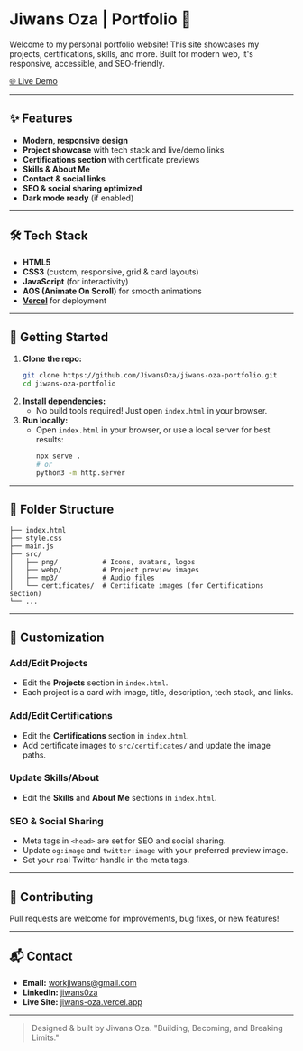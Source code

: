 # Jiwans Oza | Portfolio 🚀

Welcome to my personal portfolio website! This site showcases my projects, certifications, skills, and more. Built for modern web, it's responsive, accessible, and SEO-friendly.

[🌐 Live Demo](https://jiwans-oza.vercel.app/)

---

## ✨ Features
- **Modern, responsive design**
- **Project showcase** with tech stack and live/demo links
- **Certifications section** with certificate previews
- **Skills & About Me**
- **Contact & social links**
- **SEO & social sharing optimized**
- **Dark mode ready** (if enabled)

---

## 🛠️ Tech Stack
- **HTML5**
- **CSS3** (custom, responsive, grid & card layouts)
- **JavaScript** (for interactivity)
- **AOS (Animate On Scroll)** for smooth animations
- **[Vercel](https://vercel.com/)** for deployment

---

## 🚀 Getting Started

1. **Clone the repo:**
   ```bash
   git clone https://github.com/JiwansOza/jiwans-oza-portfolio.git
   cd jiwans-oza-portfolio
   ```
2. **Install dependencies:**
   - No build tools required! Just open `index.html` in your browser.
3. **Run locally:**
   - Open `index.html` in your browser, or use a local server for best results:
     ```bash
     npx serve .
     # or
     python3 -m http.server
     ```

---

## 📁 Folder Structure

```
├── index.html
├── style.css
├── main.js
├── src/
│   ├── png/           # Icons, avatars, logos
│   ├── webp/          # Project preview images
│   ├── mp3/           # Audio files
│   └── certificates/  # Certificate images (for Certifications section)
└── ...
```

---

## 📝 Customization

### Add/Edit Projects
- Edit the **Projects** section in `index.html`.
- Each project is a card with image, title, description, tech stack, and links.

### Add/Edit Certifications
- Edit the **Certifications** section in `index.html`.
- Add certificate images to `src/certificates/` and update the image paths.

### Update Skills/About
- Edit the **Skills** and **About Me** sections in `index.html`.

### SEO & Social Sharing
- Meta tags in `<head>` are set for SEO and social sharing.
- Update `og:image` and `twitter:image` with your preferred preview image.
- Set your real Twitter handle in the meta tags.

---

## 🌟 Contributing
Pull requests are welcome for improvements, bug fixes, or new features!

---

## 📬 Contact
- **Email:** workjiwans@gmail.com
- **LinkedIn:** [jiwans0za](https://www.linkedin.com/in/jiwans0za)
- **Live Site:** [jiwans-oza.vercel.app](https://jiwans-oza.vercel.app/)

---

> Designed & built by Jiwans Oza. "Building, Becoming, and Breaking Limits."
